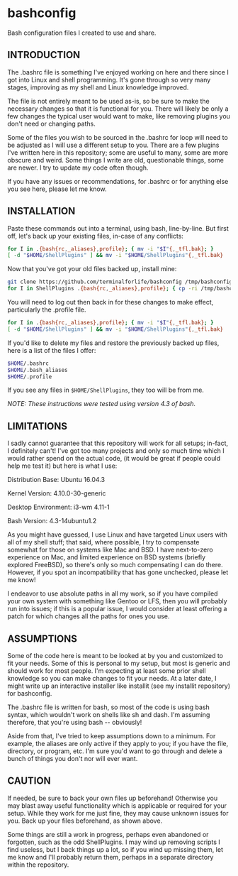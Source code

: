 # bashconfig
Bash configuration files I created to use and share.

INTRODUCTION
------------

The .bashrc file is something I've enjoyed working on here and there since I got into Linux and shell programming. It's gone through so very many stages, improving as my shell and Linux knowledge improved.

The file is not entirely meant to be used as-is, so be sure to make the necessary changes so that it is functional for you. There will likely be only a few changes the typical user would want to make, like removing plugins you don't need or changing paths.

Some of the files you wish to be sourced in the .bashrc for loop will need to be adjusted as I will use a different setup to you. There are a few plugins I've written here in this repository; some are useful to many, some are more obscure and weird. Some things I write are old, questionable things, some are newer. I try to update my code often though.

If you have any issues or recommendations, for .bashrc or for anything else you see here, please let me know.

INSTALLATION
------------

Paste these commands out into a terminal, using bash, line-by-line. But first off, let's back up your existing files, in-case of any conflicts:

```bash
for I in .{bash{rc,_aliases},profile}; { mv -i "$I"{,_tfl.bak}; }
[ -d "$HOME/ShellPlugins" ] && mv -i "$HOME/ShellPlugins"{,_tfl.bak}
```

Now that you've got your old files backed up, install mine:

```bash
git clone https://github.com/terminalforlife/bashconfig /tmp/bashconfig
for I in ShellPlugins .{bash{rc,_aliases},profile}; { cp -ri /tmp/bashconfig/"$I" "$HOME"/; }
```

You will need to log out then back in for these changes to make effect, particularly the .profile file.

```bash
for I in .{bash{rc,_aliases},profile}; { mv -i "$I"{,_tfl.bak}; }
[ -d "$HOME/ShellPlugins" ] && mv -i "$HOME/ShellPlugins"{,_tfl.bak}
```

If you'd like to delete my files and restore the previously backed up files, here is a list of the files I offer:

```bash
$HOME/.bashrc
$HOME/.bash_aliases
$HOME/.profile
```

If you see any files in `$HOME/ShellPlugins`, they too will be from me.

*NOTE: These instructions were tested using version 4.3 of bash.*

LIMITATIONS
-----------

I sadly cannot guarantee that this repository will work for all setups; in-fact, I definitely can't! I've got too many projects and only so much time which I would rather spend on the actual code, (it would be great if people could help me test it) but here is what I use:

Distribution Base:        Ubuntu 16.04.3

Kernel Version:           4.10.0-30-generic

Desktop Environment:      i3-wm 4.11-1

Bash Version:             4.3-14ubuntu1.2

As you might have guessed, I use Linux and have targeted Linux users with all of my shell stuff; that said, where possible, I try to compensate somewhat for those on systems like Mac and BSD. I have next-to-zero experience on Mac, and limited experience on BSD systems (briefly explored FreeBSD), so there's only so much compensating I can do there. However, if you spot an incompatibility that has gone unchecked, please let me know!

I endeavor to use absolute paths in all my work, so if you have compiled your own system with something like Gentoo or LFS, then you will probably run into issues; if this is a popular issue, I would consider at least offering a patch for which changes all the paths for ones you use.

ASSUMPTIONS
-----------

Some of the code here is meant to be looked at by you and customized to fit your needs. Some of this is personal to my setup, but most is generic and should work for most people. I'm expecting at least some prior shell knowledge so you can make changes to fit your needs. At a later date, I might write up an interactive installer like installit (see my installit repository) for bashconfig.

The .bashrc file is written for bash, so most of the code is using bash syntax, which wouldn't work on shells like sh and dash. I'm assuming therefore, that you're using bash -- obviously!

Aside from that, I've tried to keep assumptions down to a minimum. For example, the aliases are only active if they apply to you; if you have the file, directory, or program, etc. I'm sure you'd want to go through and delete a bunch of things you don't nor will ever want.

CAUTION
-------

If needed, be sure to back your own files up beforehand! Otherwise you may blast away useful functionality which is applicable or required for your setup. While they work for me just fine, they may cause unknown issues for you. Back up your files beforehand, as shown above.

Some things are still a work in progress, perhaps even abandoned or forgotten, such as the odd ShellPlugins. I may wind up removing scripts I find useless, but I back things up a lot, so if you wind up missing them, let me know and I'll probably return them, perhaps in a separate directory within the repository.
